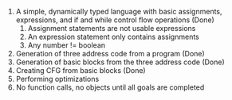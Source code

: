 1. A simple, dynamically typed language with basic assignments, expressions, and if and while control flow operations (Done)
    1. Assignment statements are not usable expressions
    2. An expression statement only contains assignments
    3. Any number != boolean
2. Generation of three address code from a program (Done)
3. Generation of basic blocks from the three address code (Done)
4. Creating CFG from basic blocks (Done)
5. Performing optimizations
6. No function calls, no objects until all goals are completed
